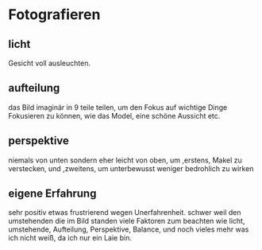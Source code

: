 # Fotografieren
## licht
  Gesicht voll ausleuchten.

## aufteilung
  das Bild imaginär in 9 teile teilen, um den Fokus auf wichtige Dinge Fokusieren zu können, wie das Model, eine schöne Aussicht etc.

## perspektive
  niemals von unten sondern eher leicht von oben, um ,erstens, Makel zu verstecken, und ,zweitens, um unterbewusst weniger bedrohlich zu wirken
## eigene Erfahrung
   sehr positiv
   etwas frustrierend wegen Unerfahrenheit.
   schwer weil den umstehenden die im Bild standen
   viele Faktoren zum beachten wie licht, umstehende, Aufteilung, Perspektive, Balance, und noch vieles mehr was ich nicht weiß, da ich nur ein Laie bin.
